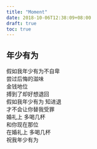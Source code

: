 ```yaml
---
title: "Moment"
date: 2018-10-06T12:38:09+08:00
draft: true
toc: true
---
```

## 年少有为  
假如我年少有为不自卑  
尝过后悔的滋味  
金钱地位  
搏到了却好想退回  
假如我年少有为 知进退  
才不会让你替我受罪  
婚礼上 多喝几杯  
和你现在那位  
在婚礼上 多喝几杯  
祝我年少有为  

